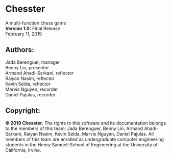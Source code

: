 # **Chesster**
A multi-function chess game <br/>
**Version 1.0:** Final Release <br/>
February 11, 2019

## Authors:

Jada Berenguer, manager <br/>
Benny Lin, presenter <br/>
Armand Ahadi-Sarkani, reflector <br/>
Raiyan Nasim, reflector <br/>
Kevin Selda, reflector <br/>
Marvis Nguyen, recorder <br/>
Daniel Pajulas, recorder 

## Copyright:

**© 2019 Chesster.** The rights to this software and its documentation belongs to the members of this team:  Jada Berenguer, Benny Lin, Armand Ahadi-Sarkani, Raiyan Nasim, Kevin Selda, Marvis Nguyen, Daniel Pajulas. All members of this team are enrolled as undergraduate computer engineering students in the Henry Samueli School of Engineering at the University of California, Irvine. 

